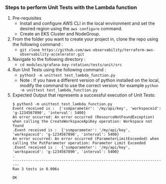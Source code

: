 ### Steps to perform Unit Tests with the Lambda function
1. Pre-requisites
   - Install and configure AWS CLI in the local environment and set the desired region using the `aws configure` command.
   - Create an EKS Cluster and NodeGroup.
2. From the folder you want to create your project in, clone the repo using the following command :
   - `git clone https://github.com/aws-observability/terraform-aws-observability-accelerator.git`
3. Navigate to the following directory :
   - `cd modules/grafana-key-rotation/tests/unit/src`
4. Run Unit Tests using the following command :
   - `python3 -m unittest test_lambda_function.py`
   - Note : If you have a different version of python installed on the local, modify the command to use the correct version; for example `python -m unittest test_lambda_function.py`
5. Expected Output that represents a successful execution of Unit Tests:
    ```
    $ python3 -m unittest test_lambda_function.py
    Event received is :  {'ssmparameter': '/my/api/key', 'workspaceid': 'g-1234567890', 'interval': 5400}
    An error occurred: An error occurred (ResourceNotFoundException) when calling the CreateWorkspaceApiKey operation: Workspace not found
    .Event received is :  {'ssmparameter': '/my/api/key', 'workspaceid': 'g-1234567890', 'interval': 5400}
    An error occurred: An error occurred (ParameterLimitExceeded) when calling the PutParameter operation: Parameter Limit Exceeded
    .Event received is :  {'ssmparameter': '/my/api/key', 'workspaceid': 'g-1234567890', 'interval': 5400}
    .
    ----------------------------------------------------------------------
    Ran 3 tests in 0.006s

    OK
    ```

